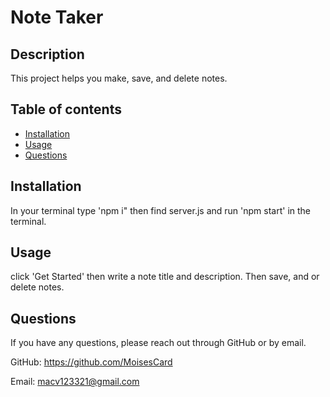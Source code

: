 # Note Taker
  
  
  ## Description
  This project helps you make, save, and delete notes.

  ## Table of contents
  * [Installation](#installation)
  * [Usage](#usage)
  * [Questions](#questions)
  
  ## Installation
  In your terminal type 'npm i" then find server.js and run 'npm start' in the terminal.

  ## Usage 
  click 'Get Started' then write a note title and description. Then save, and or delete notes.

  ## Questions
  If you have any questions, please reach out through GitHub or by email.

  GitHub: https://github.com/MoisesCard

  Email: macv123321@gmail.com


  